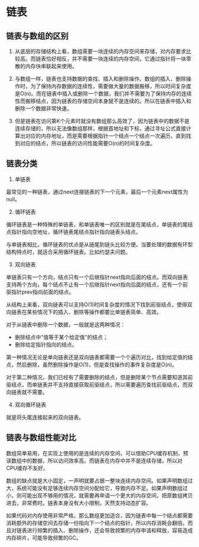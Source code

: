 # 链表

## 链表与数组的区别

1. 从底层的存储结构上看，数组需要一块连续的内存空间来存储，对内存要求比较高。而链表恰好相反，并不需要一块连续的内存空间，它通过指针将一块零散的内存块串联起来使用。

2. 与数组一样，链表也支持数据的查找、插入和删除操作。数组的插入、删除操作时，为了保持内存数据的连续性，需要做大量的数据搬移，所以时间复杂度是O(n)。而在链表中插入或删除一个数据，我们并不需要为了保持内存的连续性而搬移结点，因为链表的存储空间本身就不是连续的。所以在链表中插入和删除一个数据非常快速。

3. 但是链表在访问第K个元素时就没有数组那么高效了，因为链表中的数据不是连续存储的，所以无法像数组那样，根据首地址和下标，通过寻址公式直接计算出对应的内存地址，而是需要根据指针一个结点一个结点一次遍历，直到找到对应的结点，所以链表的访问性能需要O(n)的时间复杂度。

## 链表分类

1. 单链表

最常见的一种链表，通过next连接链表的下一个元素，最后一个元素next属性为null。

2. 循环链表

循环链表是一种特殊的单链表，和单链表唯一的区别就是在尾结点，单链表的尾结点指针指向空地址，循环链表尾结点指针指向链表头结点。

与单链表相比，循环链表的优点是从链尾到链头比较方便。当要处理的数据有环型结构特点时，就适合采用循环链表。比如约瑟夫问题。

3. 双向链表

单链表只有一个方向，结点只有一个后继指针next指向后面的结点。而双向链表支持两个方向，每个结点不止有一个后继指针next指向后面的结点，还有一个前驱指针prev指向前面的结点。

从结构上来看，双向链表可以支持O(1)时间复杂度的情况下找到前驱结点，使得双向链表在某些情况下的插入、删除等操作都要比单链表简单、高效。

对于从链表中删除一个数据，一般就是这两种情况：

- 删除结点中"值等于某个给定值"的结点；
- 删除给定指针指向的结点。

第一种情况无论是单向链表还是双向链表都需要一个个遍历对比，找到给定值的结点，然后删除，虽然删除操作是O(1)，但是查找操作的事件复杂度是O(n)。

对于第二种情况，我们已经有了需要删除的结点，但是删除某个节点需要知道其前驱结点，而单链表并不支持直接获取前驱结点，所以需要遍历查找前驱结点，而双向链表就不需要。

4. 双向循环链表

就是将头尾连接起来的双向链表。

## 链表与数组性能对比

数组简单易用，在实现上使用的是连续的内存空间，可以借助CPU缓存机制，预读数组中的数据，所以访问效率高。而链表在内存中并不是连续存储，所以对CPU缓存不友好。

数组的缺点就是大小固定，一声明就要占据一整块连续内存空间。如果声明数组过大，系统可能没有足够连续内存空间分配给它，导致内存不足。如果声明数组过小，则可能出现不够用的情况，就需要再申请一个更大的内存空间，把原数组拷贝进去，非常费时。链表本身没有大小限制，天然支持动态扩容。

如果代码对内存使用非常严格，那么数组更加适合，因为链表中每一个结点都需要消耗额外的存储空间去存储一份指向下一个结点的指针，所以内存消耗会翻倍。而且对链表进行频繁的插入、删除操作，还会导致频繁的内存申请和释放，容易造成内存碎片，可能导致频繁的GC。

